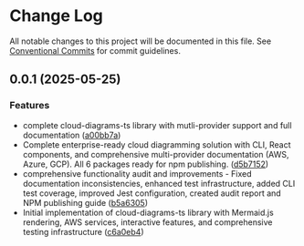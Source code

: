 # Change Log

All notable changes to this project will be documented in this file.
See [Conventional Commits](https://conventionalcommits.org) for commit guidelines.

## 0.0.1 (2025-05-25)

### Features

- complete cloud-diagrams-ts library with mutli-provider support and full documentation ([a00bb7a](https://github.com/amaboh/kloud_diagramming/commit/a00bb7a481dd00c3230576494948e32f7580cf97))
- Complete enterprise-ready cloud diagramming solution with CLI, React components, and comprehensive multi-provider documentation (AWS, Azure, GCP). All 6 packages ready for npm publishing. ([d5b7152](https://github.com/amaboh/kloud_diagramming/commit/d5b71528f65e5021e21df298d5fd27216a69565d))
- comprehensive functionality audit and improvements - Fixed documentation inconsistencies, enhanced test infrastructure, added CLI test coverage, improved Jest configuration, created audit report and NPM publishing guide ([b5a6305](https://github.com/amaboh/kloud_diagramming/commit/b5a6305bcc8f3a6e07c0258dc17bd56ecc6fc9db))
- Initial implementation of cloud-diagrams-ts library with Mermaid.js rendering, AWS services, interactive features, and comprehensive testing infrastructure ([c6a0eb4](https://github.com/amaboh/kloud_diagramming/commit/c6a0eb42262c446bc20ab22d9b165f848b434617))
